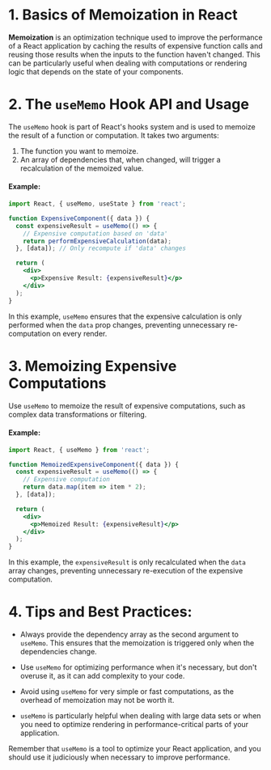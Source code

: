 # 1. Basics of Memoization in React

**Memoization** is an optimization technique used to improve the performance of a React application by caching the results of expensive function calls and reusing those results when the inputs to the function haven't changed. This can be particularly useful when dealing with computations or rendering logic that depends on the state of your components.

# 2. The `useMemo` Hook API and Usage

The `useMemo` hook is part of React's hooks system and is used to memoize the result of a function or computation. It takes two arguments:

1. The function you want to memoize.
2. An array of dependencies that, when changed, will trigger a recalculation of the memoized value.

#### Example:
```jsx
import React, { useMemo, useState } from 'react';

function ExpensiveComponent({ data }) {
  const expensiveResult = useMemo(() => {
    // Expensive computation based on 'data'
    return performExpensiveCalculation(data);
  }, [data]); // Only recompute if 'data' changes

  return (
    <div>
      <p>Expensive Result: {expensiveResult}</p>
    </div>
  );
}
```

In this example, `useMemo` ensures that the expensive calculation is only performed when the `data` prop changes, preventing unnecessary re-computation on every render.

# 3. Memoizing Expensive Computations

Use `useMemo` to memoize the result of expensive computations, such as complex data transformations or filtering.

#### Example:

```jsx
import React, { useMemo } from 'react';

function MemoizedExpensiveComponent({ data }) {
  const expensiveResult = useMemo(() => {
    // Expensive computation
    return data.map(item => item * 2);
  }, [data]);

  return (
    <div>
      <p>Memoized Result: {expensiveResult}</p>
    </div>
  );
}
```

In this example, the `expensiveResult` is only recalculated when the `data` array changes, preventing unnecessary re-execution of the expensive computation.

# 4. Tips and Best Practices:

- Always provide the dependency array as the second argument to `useMemo`. This ensures that the memoization is triggered only when the dependencies change.

- Use `useMemo` for optimizing performance when it's necessary, but don't overuse it, as it can add complexity to your code.

- Avoid using `useMemo` for very simple or fast computations, as the overhead of memoization may not be worth it.

- `useMemo` is particularly helpful when dealing with large data sets or when you need to optimize rendering in performance-critical parts of your application.

Remember that `useMemo` is a tool to optimize your React application, and you should use it judiciously when necessary to improve performance.